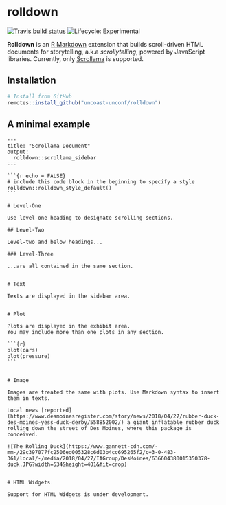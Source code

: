 # rolldown

[![Travis build status](https://travis-ci.com/yihui/rolldown.svg?branch=master)](https://travis-ci.com/yihui/rolldown)
![Lifecycle: Experimental](https://img.shields.io/badge/lifecycle-experimental-orange.svg)

**Rolldown** is an [R Markdown](https://rmarkdown.rstudio.com) extension that builds scroll-driven HTML documents for storytelling, a.k.a _scrollytelling_, powered by JavaScript libraries. Currently, only [Scrollama](https://github.com/russellgoldenberg/scrollama) is supported. 

## Installation
  
```r
# Install from GitHub
remotes::install_github("uncoast-unconf/rolldown")
```

## A minimal example

````
---
title: "Scrollama Document"
output:
  rolldown::scrollama_sidebar
---

```{r echo = FALSE}
# include this code block in the beginning to specify a style
rolldown::rolldown_style_default()
```

# Level-One

Use level-one heading to designate scrolling sections. 

## Level-Two

Level-two and below headings...

### Level-Three

...are all contained in the same section.


# Text

Texts are displayed in the sidebar area.


# Plot

Plots are displayed in the exhibit area.  
You may include more than one plots in any section.

```{r}   
plot(cars)
plot(pressure)
```


# Image

Images are treated the same with plots. Use Markdown syntax to insert them in texts.   

Local news [reported](https://www.desmoinesregister.com/story/news/2018/04/27/rubber-duck-des-moines-yess-duck-derby/558852002/) a giant inflatable rubber duck rolling down the street of Des Moines, where this package is conceived.  

![The Rolling Duck](https://www.gannett-cdn.com/-mm-/29c397077fc2506ed005328c6d03b4cc695265f2/c=3-0-483-361/local/-/media/2018/04/27/IAGroup/DesMoines/636604380015350378-duck.JPG?width=534&height=401&fit=crop)  


# HTML Widgets

Support for HTML Widgets is under development. 
````

